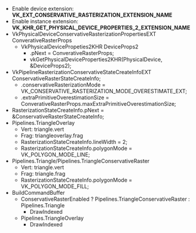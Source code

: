 - Enable device extension: **VK_EXT_CONSERVATIVE_RASTERIZATION_EXTENSION_NAME**
- Enable instance extension: **VK_KHR_GET_PHYSICAL_DEVICE_PROPERTIES_2_EXTENSION_NAME**
- VkPhysicalDeviceConservativeRasterizationPropertiesEXT ConverativeRasterProps
    - VkPhysicalDevicePropeties2KHR DeviceProps2
        - .pNext = ConverativeRasterProps;
        - vkGetPhysicalDeviceProperties2KHR(PhysicalDevice, &DeviceProps2);
- VkPipelineRasterizationConservativeStateCreateInfoEXT ConservativeRasterStateCreateInfo;
    - .conservativeRasterizationMode = VK_CONSERVATIVE_RASTERIZATION_MODE_OVERESTIMATE_EXT;
    - .extraPrimitiveOverestimationSize = ConverativeRasterProps.maxExtraPrimitiveOverestimationSize;
- RasterizationStateCreateInfo.pNext = &ConservativeRasterStateCreateInfo;
- Pipelines.TriangleOverlay
    - Vert: triangle.vert
    - Frag: triangleoverlay.frag
    - RasterizationStateCreateInfo.lineWidth = 2;
    - RasterizationStateCreateInfo.polygonMode = VK_POLYGON_MODE_LINE;
- Pipelines.Triangle/Pipelines.TriangleConservativeRaster
    - Vert: triangle.vert
    - Frag: triangle.frag
    - RasterizationStateCreateInfo.polygonMode = VK_POLYGON_MODE_FILL;
- BuildCommandBuffer
    - ConservativeRasterEnabled ? Pipelines.TriangleConservativeRaster : Pipelines.Triangle
        - DrawIndexed
    - Pipelines.TriangleOverlay
        - DrawIndexed
